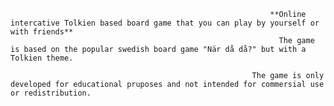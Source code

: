                                                               **Online intercative Tolkien based board game that you can play by yourself or with friends**
                                                                The game is based on the popular swedish board game "När då då?" but with a Tolkien theme.

                                                          The game is only developed for educational pruposes and not intended for commersial use or redistribution.



                                                        
